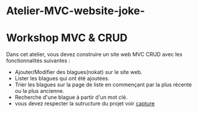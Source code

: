 # Atelier-MVC-website-joke-
# Workshop  MVC & CRUD
Dans cet atelier, vous devez construire un site web  MVC CRUD avec les fonctionnalités suivantes :

* Ajouter/Modifier des blagues(nokat) sur le site web.
* Lister les blagues qui ont été ajoutées.
* Trier les blagues sur la page de liste en commençant par la plus récente ou la plus ancienne.
* Recherche d'une blague à partir d'un mot clé.
* vous devez respecter la sutructure du projet voir [capture](https://github.com/HananeJab/workshopMVCphp/blob/main/Workshop%20MVC%20%26%20CRUD/Structure%20projet.PNG)
